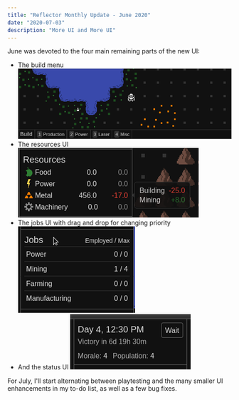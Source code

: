 ```yaml
---
title: "Reflector Monthly Update - June 2020"
date: "2020-07-03"
description: "More UI and More UI"
---
```


June was devoted to the four main remaining parts of the new UI:

- The build menu
  ![GIF](./reflector-06-2020-buildmenu.gif)
- The resources UI
  ![PNG](./reflector-06-2020-resources.png)
- The jobs UI with drag and drop for changing priority
  ![GIF](./reflector-06-2020-jobs.gif)
- And the status UI
  ![PNG](./reflector-06-2020-status.png)


For July, I'll start alternating between playtesting and the many smaller UI enhancements in my to-do list, as well as a few bug fixes. 